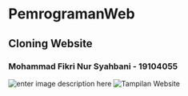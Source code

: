 # PemrogramanWeb
## Cloning Website
### Mohammad Fikri Nur Syahbani - 19104055
![enter image description here](https://i.ibb.co/x36nCJc/Screenshot-2021-10-16-135847.png)
![Tampilan Website](https://giphy.com/embed/96ldc5kGTYTIHRREQe/giphy.gif)
